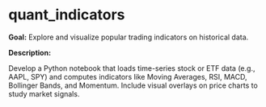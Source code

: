 # quant_indicators
**Goal:** Explore and visualize popular trading indicators on historical data.

**Description:**

Develop a Python notebook that loads time-series stock or ETF data (e.g., AAPL, SPY) and computes indicators like Moving Averages, RSI, MACD, Bollinger Bands, and Momentum. Include visual overlays on price charts to study market signals.
